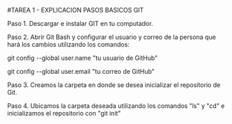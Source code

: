 \#TAREA 1 - EXPLICACION PASOS BASICOS GIT



Paso 1. Descargar e instalar GIT en tu computador.

Paso 2. Abrir Git Bash y configurar el usuario y correo de la persona que hará los cambios utilizando los comandos:

git config --global user.name "tu usuario de GitHub"

git config --global user.email "tu correo de GitHub"

Paso 3. Creamos la carpeta en donde se desea inicializar el repositorio de Git.

Paso 4. Ubicamos la carpeta deseada utilizando los comandos "ls" y "cd" e inicializamos el repositorio con "git init"

